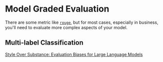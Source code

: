 # Model Graded Evaluation
There are some metric like [`rouge`](https://huggingface.co/spaces/evaluate-metric/rouge), but for most cases, especially in business, you'll need to evaluate more complex aspects of your model. 

## Multi-label Classification
[Style Over Substance: Evaluation Biases for Large Language Models](https://arxiv.org/abs/2307.03025)